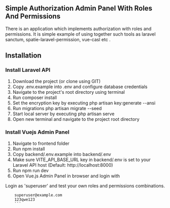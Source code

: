 
## Simple Authorization Admin Panel With Roles And Permissions

There is an application which implements authorization with roles and permissions.
It is simple example of using together such tools as laravel sanctum, spatie-laravel-permission, vue-casl etc . 


## Installation

### Install Laravel API

1. Download the project (or clone using GIT)
2. Copy .env.example into .env and configure database credentials
3. Navigate to the project's root directory using terminal
4. Run composer install
5. Set the encryption key by executing php artisan key:generate --ansi
6. Run migrations php artisan migrate --seed
6. Start local server by executing php artisan serve
7. Open new terminal and navigate to the project root directory

### Install Vuejs Admin Panel

1. Navigate to frontend folder
2. Run npm install
3. Copy backend/.env.example into backend/.env
4. Make sure VITE_API_BASE_URL key in backend/.env is set to your Laravel API host (Default: http://localhost:8000)
5. Run npm run dev
6. Open Vue.js Admin Panel in browser and login with

Login as 'superuser' and test your own roles and permissions combinations.

```
    superuser@example.com
    123qwe123
    ```
